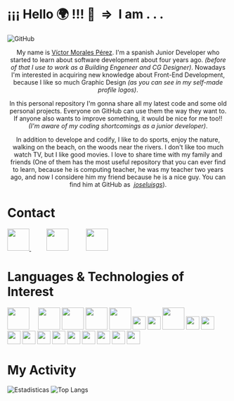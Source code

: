 # ¡¡¡ Hello :earth_africa: !!! 👋 &nbsp;=> &nbsp;I am . . .

![GitHub](https://imgur.com/h3xpMSR.png) 

<p style="text-align: center;">My name is  <a href="https://www.linkedin.com/in/victormoralesperez" target="_blank">Víctor Morales Pérez</a>. I'm a spanish Junior Developer who started to learn about software development about four years ago. <em>(before of that I use to work as a Building Engeneer and CG Designer)</em>. Nowadays I'm interested in acquiring new knowledge about Front-End Development, because I like so much Graphic Design <em>(as you can see in my self-made profile logos)</em>.</p>

<p style="text-align: center;">In this personal repository I'm gonna share all my latest code and some old personal projects. Everyone on GitHub can use them the way they want to. If anyone also wants to improve something, it would be nice for me too!! <em>(I'm aware of my coding shortcomings as a junior developer)</em>. </p>

<p style="text-align: center;">In addition to develope and codify, I like to do sports, enjoy the nature, walking on the beach, on the woods near the rivers. I don't like too much watch TV, but I like good movies. I love to share time with my family and friends (One of them has the most useful repository that you can ever find to learn, because he is computing teacher, he was my teacher two years ago, and now I considere him my friend because he is a nice guy. You can find him at GitHub as &nbsp;<em><a href="https://github.com/joseluisgs" target="_blank">joseluisgs</a></em>). </p>

# Contact

<p align="left">
    <a href="https://www.linkedin.com/in/victormoralesperez" target="_blank">
        <img src="https://imgur.com/UEvZREq.png" 
    height="50">
    </a>
    &nbsp;&nbsp;&nbsp;&nbsp;&nbsp;&nbsp;&nbsp;&nbsp;
    <a href="mailto:victor.mp.developer@gmail.com">
    <img src="https://upload.wikimedia.org/wikipedia/commons/thumb/c/ca/LinkedIn_logo_initials.png/768px-LinkedIn_logo_initials.png" 
    height="50"></a>
    &nbsp;&nbsp;&nbsp;&nbsp;&nbsp;&nbsp;&nbsp;&nbsp;
    <a href="https://twitter.com/VictorDevelop" target="_blank">
        <img src="https://pitlochryfestivaltheatre.com/wp-content/uploads/2020/04/2-27646_twitter-logo-png-transparent-background-logo-twitter-png.png" 
    height="50">
    </a>
</p>

# Languages & Technologies of Interest

<p align="left">
  <img src="https://miro.medium.com/max/650/1*zzvdRmHGGXONZpuQ2FeqsQ.png" height="50">
  &nbsp;&nbsp;&nbsp;
  <img src="https://upload.wikimedia.org/wikipedia/commons/thumb/9/99/Unofficial_JavaScript_logo_2.svg/480px-Unofficial_JavaScript_logo_2.svg.png" 
  height="50">
  <img src="https://upload.wikimedia.org/wikipedia/commons/thumb/9/95/Vue.js_Logo_2.svg/1184px-Vue.js_Logo_2.svg.png" 
  height="50">
  <img src="https://pluspng.com/img-png/nodejs-logo-png-node-js-development-296.png" 
  height="50">
  <img src="https://upload.wikimedia.org/wikipedia/commons/thumb/2/27/PHP-logo.svg/800px-PHP-logo.svg.png" 
  height="50">
  <img src="https://www.sommelierdecafe.com/2019/wp-content/uploads/2009/06/java-logo1-1.png" 
  height="30">
  <img src="https://miro.medium.com/max/300/1*J9d-VtiLfN9APIQgWTP9ow.png" 
  height="30">
  <img src="https://firebase.google.com/downloads/brand-guidelines/PNG/logo-logomark.png?hl=es-419" 
  height="50">
  <img src="https://upload.wikimedia.org/wikipedia/commons/thumb/b/b2/Bootstrap_logo.svg/1200px-Bootstrap_logo.svg.png" 
  height="30">
  <img src="https://upload.wikimedia.org/wikipedia/commons/thumb/6/61/HTML5_logo_and_wordmark.svg/512px-HTML5_logo_and_wordmark.svg.png" height="30">
  <img src="https://upload.wikimedia.org/wikipedia/commons/thumb/d/d5/CSS3_logo_and_wordmark.svg/1200px-CSS3_logo_and_wordmark.svg.png" height="30">
  <img src="https://user-images.githubusercontent.com/674621/71187801-14e60a80-2280-11ea-94c9-e56576f76baf.png" 
  height="30">
  <img src="https://resources.jetbrains.com/storage/products/intellij-idea/img/meta/intellij-idea_logo_300x300.png" 
  height="30">
  <img src="https://logodownload.org/wp-content/uploads/2015/05/android-logo-7-1.png" 
  height="30">
  <img src="https://upload.wikimedia.org/wikipedia/commons/b/b5/Kotlin-logo.png" 
  height="30">
  <img src="https://user-images.githubusercontent.com/17736615/30980083-f7f8a860-a43c-11e7-939e-f6717a2210fe.png" 
  height="30">
  <img src="https://cdn.worldvectorlogo.com/logos/unity-69.svg" 
  height="30">
  <img src="https://image.flaticon.com/icons/png/512/873/873120.png" 
  height="30">
  <img src="https://www.docker.com/sites/default/files/d8/2019-07/vertical-logo-monochromatic.png" 
  height="30">
</p>




# My Activity
![Estadisticas](https://github-readme-stats.vercel.app/api?username=VicTMPDev&show_icons=true&theme=vue-dark)
![Top Langs](https://github-readme-stats.vercel.app/api/top-langs/?username=VicTMPDev&layout=compact&theme=vue-dark)




